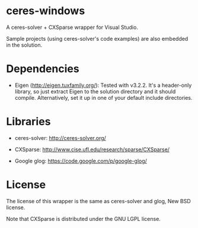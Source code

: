 ceres-windows
=============

A ceres-solver + CXSparse wrapper for Visual Studio.



Sample projects (using ceres-solver's code examples) are also embedded in the solution.

Dependencies
============

  * Eigen (http://eigen.tuxfamily.org/): Tested with v3.2.2. It's a header-only 
    library, so just extract Eigen to the solution directory and it should compile. 
    Alternatively, set it up in one of your default include directories.

Libraries
=========

  * ceres-solver: http://ceres-solver.org/

  * CXSparse: http://www.cise.ufl.edu/research/sparse/CXSparse/

  * Google glog: https://code.google.com/p/google-glog/


License
=======

The license of this wrapper is the same as ceres-solver and glog, New BSD license.

Note that CXSparse is distributed under the GNU LGPL license.
